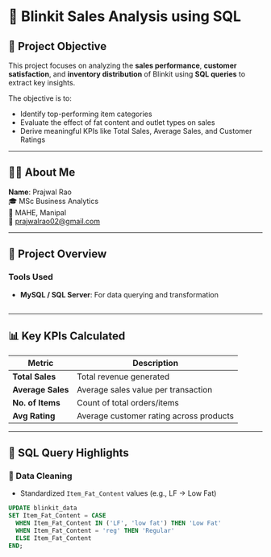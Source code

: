 # 🛒 Blinkit Sales Analysis using SQL

## 📌 Project Objective

This project focuses on analyzing the **sales performance**, **customer satisfaction**, and **inventory distribution** of Blinkit using **SQL queries** to extract key insights.

The objective is to:
- Identify top-performing item categories
- Evaluate the effect of fat content and outlet types on sales
- Derive meaningful KPIs like Total Sales, Average Sales, and Customer Ratings

---

## 👨‍💻 About Me

**Name**: Prajwal Rao  
🎓 MSc Business Analytics  
🏫 MAHE, Manipal  
📧 prajwalrao02@gmail.com

---

## 🧠 Project Overview

### Tools Used
- **MySQL / SQL Server**: For data querying and transformation
##

---

## 📊 Key KPIs Calculated

| Metric           | Description                               |
|------------------|-------------------------------------------|
| **Total Sales**  | Total revenue generated                   |
| **Average Sales**| Average sales value per transaction       |
| **No. of Items** | Count of total orders/items               |
| **Avg Rating**   | Average customer rating across products   |

---

## 🔎 SQL Query Highlights

### 🔹 Data Cleaning
- Standardized `Item_Fat_Content` values (e.g., LF → Low Fat)
```sql
UPDATE blinkit_data
SET Item_Fat_Content = CASE 
  WHEN Item_Fat_Content IN ('LF', 'low fat') THEN 'Low Fat'
  WHEN Item_Fat_Content = 'reg' THEN 'Regular'
  ELSE Item_Fat_Content
END;


